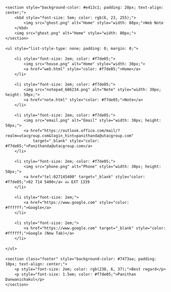 <!DOCTYPE html>
<html lang="th">

<head>
    <meta charset="UTF-8">
    <meta name="viewport" content="width=device-width, initial-scale=1.0">
    <link rel="icon" href="boy.png" type="image/png">
    <link rel="stylesheet" href="Note.css" type="text/css">
    <title>MY WEB NOTE</title> 
</head>

<body>

    <section style="background-color: #e413c1; padding: 20px; text-align: center;">
        <kbd style="font-size: 5em; color: rgb(6, 23, 255);">
            <img src="ghost.png" alt="Home" style="width: 80px;">Web Note
        </kbd>
        <img src="ghost.png" alt="Home" style="width: 80px;">
    </section>

    <ul style="list-style-type: none; padding: 0; margin: 0;">

        <li style="font-size: 2em; color: #f7de05;">
            <img src="house.png" alt="Home" style="width: 30px;">
            <a href="web.html" style="color: #f7de05;">Home</a>
        </li>

        <li style="font-size: 2em; color: #f7de05;">
            <img src="notepad_686234.png" alt="Note" style="width: 30px; height: 50px;">
            <a href="note.html" style="color: #f7de05;">Note</a>
        </li>

        <li style="font-size: 2em; color: #f7de05;">
            <img src="email.png" alt="Email" style="width: 30px; height: 50px;">
            <a href="https://outlook.office.com/mail/?realm=utacgroup.com&login_hint=panithanda@utacgroup.com"
                target="_blank" style="color: #f7de05;">Panithanda@utacgroup.com</a>
        </li>

        <li style="font-size: 2em; color: #f7de05;">
            <img src="phone.png" alt="Phone" style="width: 30px; height: 50px;">
            <a href="tel:027145400" target="_blank" style="color: #f7de05;">02 714 5400</a> ต่อ EXT 1339
        </li>

        <li style="font-size: 2em;">
            <a href="https://www.google.com" style="color: #ffffff;">Google</a>
        </li>

        <li style="font-size: 2em;">
            <a href="https://www.google.com" target="_blank" style="color: #ffffff;">Google (New Tab)</a>
        </li>

    </ul>

    <section class="footer" style="background-color: #7473aa; padding: 10px; text-align: center;">
        <p style="font-size: 2em; color: rgb(238, 6, 37);">Best regard</p>
        <p style="font-size: 1.5em; color: #f7de05;">Panithan Danwanichakul</p>
    </section>

</body>
</html>
